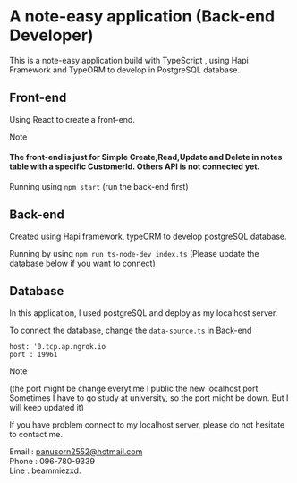 # A note-easy application (Back-end Developer)

This is a note-easy application build with TypeScript , using Hapi Framework and TypeORM to develop in PostgreSQL database.

## Front-end
Using React to create a front-end.

> [!NOTE]
> #### **The front-end is just for Simple Create,Read,Update and Delete in notes table with a specific CustomerId. Others API is not connected yet.**

Running using `npm start` (run the back-end first)

## Back-end
Created using Hapi framework, typeORM to develop postgreSQL database.

Running by using `npm run ts-node-dev index.ts` (Please update the database below if you want to connect)

## Database

In this application, I used postgreSQL and deploy as my localhost server. 

To connect the database, change the `data-source.ts` in Back-end

`host: '0.tcp.ap.ngrok.io`\
`port : 19961` 
> [!NOTE] 
> (the port might be change everytime I public the new localhost port. Sometimes I have to go study at university, so the port might be down. But I will keep updated it)


If you have problem connect to my localhost server, please do not hesitate to contact me.

Email : panusorn2552@hotmail.com\
Phone : 096-780-9339\
Line : beammiezxd.
